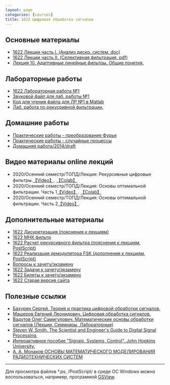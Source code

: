 ```yaml
---
layout: page
categories: [courses]
title: 1622 Цифровая обработка сигналов
---
```


## Основные материалы
* [1622 Лекции часть I. (Анализ дискр. систем, doc)](http://it6-1622.narod.ru/DAT/dsp1.doc)
* [1622 Лекции часть II. (Селективная фильтрация, pdf)](http://it6-1622.narod.ru/DAT/dsp2.pdf) 
* [Лекция 10. Адаптивные линейные фильтры. Общие понятия.](/courses_content/dsp_lect_stub)

## Лабораторные работы
* [1622 Лабораторная работа №1](https://colab.research.google.com/github/RF-Lab/lab_sources/blob/master/notebooks/firdesign.ipynb) 
* [Звуковой файл для лаб. работы №1](https://github.com/RF-Lab/lab_sources/blob/master/x.dat)
* [Код для чтения файла для ЛР №1 в Matlab](https://github.com/RF-Lab/lab_sources/blob/master/read_signal_for_fir_lab.m)
* [Лаб. работа по рекусривной фильтрации.](https://drive.google.com/open?id=1kKoaLVgDsEYLz6gQC-qG4ou6IMc_MaDA)

## Домашние работы
 * [Практические работы - преобразование Фурье](dsp_practice_2)
 * [Практические работы - случайные процессы](dsp_practice_3)
 * [Домашняя работа/2014/draft](https://drive.google.com/open?id=1Vy9vrmJFPgXNYv6X1Q5XgMUUPhupQEh9)
 
## Видео материалы online лекций
* 2020/Осенний семестр/ТОПД/Лекция: Рекурсивные цифровые фильтры.[【Video】](https://youtu.be/yZkFOkpRENs). [【Colab】](https://colab.research.google.com/drive/1_666ICMCVZyA-13Dp3hb89Anguirn5Jc?usp=sharing) 
* 2020/Осенний семестр/ТОПД/Лекция: Основы оптимальной фильтрации. Часть 1[【Video】](https://youtu.be/tu_AgBmTKuY). [【Colab】](https://colab.research.google.com/drive/1VZTdcZdpLTvFJbIz19rFuvR92PuNg9k4?usp=sharing) 
* 2020/Осенний семестр/ТОПД/Лекция: Основы оптимальной фильтрации. Часть 2[【Video】](https://youtu.be/csht13O-daE).




## Дополнительные материалы
 * [1622 Дискретизация (пояснения к лекциям)](http://it6-1622.narod.ru/DAT/discrete.pdf)
 * [1622 МНК фильтр](https://skydrive.live.com/redir?resid=4B0E3DEF3E07AA0B!130&authkey=!AJCPvlLzXRhVaIM)
 * [1622 Расчет рекурсивного фильтра (пояснения к лекциям, PostScript)](http://it6-1622.narod.ru/DAT/iir.ps)
 * [1622 Реализация демодулятора FSK (дополнения к лекциям, PostScript)](http://it6-1622.narod.ru/DAT/dspmodem.ps) 
 * [Вопросы к зачету/экзамену](/courses_content/1622_dsp_questions)
 * [1622 Задачи к зачету/экзамену](https://docs.google.com/open?id=0B2bD1_LXPeFjOWM2ZTkwZjktZTE2YS00MDU1LThlNGMtYzgxYTliYjY2MmQ2) 
 * [1622 Билеты к зачету/экзамену](http://it6-1622.narod.ru/DAT/1622bil.xls)
 * [ 1622 Старая версия сайта](http://it6-1622.narod.ru/)

## Полезные ссылки
* [Бахурин Сергей. Теория и практика цифровой обработки сигналов.](http://www.dsplib.ru/) 
* [Машеров Евгений Леонидович. Цифровая обработка сигналов.](http://dsp-book.narod.ru/) 
* [Вадутов Олег Самигулович. Математические основы обработки сигналов (Лекции, Семинары, Лабораторные)](http://portal.tpu.ru:7777/SHARED/v/VOS/study/disc1/Tab)
* [Steven W. Smith. The Scientist and Engineer's Guide to Digital Signal Processing.](http://www.dspguide.com/) 
* [Интерактивное пособие "Signals, Systems, Control". John Hopkins University.](http://www.jhu.edu/~signals/)
* [А. А. Монаков ОСНОВЫ МАТЕМАТИЧЕСКОГО МОДЕЛИРОВАНИЯ РАДИОТЕХНИЧЕСКИХ СИСТЕМ](http://www.ict.edu.ru/ft/005599/Monakov1.pdf)

---

Для просмотра файлов *.ps, /PostScript/ в среде ОС Windows можно воспользоваться, например, программой [GSView](http://pages.cs.wisc.edu/~ghost/gsview/).
